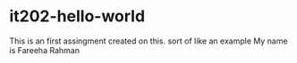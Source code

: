 # it202-hello-world
This is an first assingment created on this. sort of like an example
My name is Fareeha Rahman
